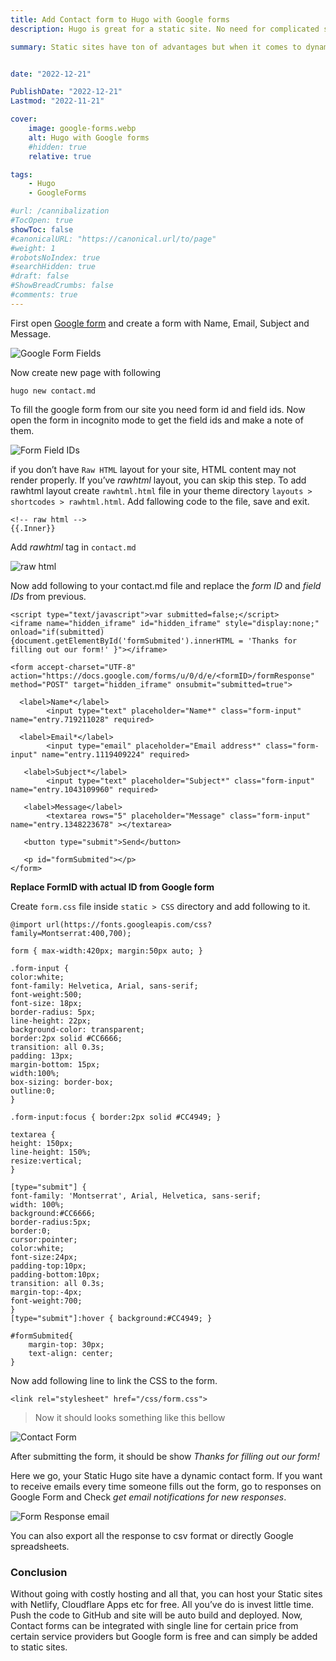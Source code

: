 ```yaml
---
title: Add Contact form to Hugo with Google forms
description: Hugo is great for a static site. No need for complicated setups, no database or data to be hacked. static sites have ton of advantages but when it comes to dynamic content like contact form it is little bit complicated to setup. I’m gonna use Google Forms to setup Contact form on Hugo Static site with custom thank you page on submit.

summary: Static sites have ton of advantages but when it comes to dynamic content like contact form it is little bit complicated to setup. I’m gonna use Google Forms to setup Contact form on Hugo Static site with custom thank you page on submit.


date: "2022-12-21"

PublishDate: "2022-12-21"
Lastmod: "2022-11-21"

cover:
    image: google-forms.webp
    alt: Hugo with Google forms
    #hidden: true
    relative: true

tags:
    - Hugo
    - GoogleForms

#url: /cannibalization
#TocOpen: true
showToc: false
#canonicalURL: "https://canonical.url/to/page"
#weight: 1
#robotsNoIndex: true
#searchHidden: true
#draft: false
#ShowBreadCrumbs: false
#comments: true
---
```



First open [Google form](https://www.google.com/forms/about/) and create a form with Name, Email, Subject and Message.

![Google Form Fields](contact-form-google-form-fields.webp)


Now create new page with following

```
hugo new contact.md
```

To fill the google form from our site you need form id and field ids. Now open the form in incognito mode to get the field ids and make a note of them.

![Form Field IDs](google-form-fields.webp)

if you don’t have `Raw HTML` layout for your site, HTML content may not render properly. If you’ve *rawhtml* layout, you can skip this step. To add rawhtml layout create `rawhtml.html` file in your theme directory `layouts > shortcodes > rawhtml.html`. Add fallowing code to the file, save and exit.

```
<!-- raw html -->
{{.Inner}}
```

Add *rawhtml* tag in `contact.md`

![raw html](rawhtml.webp)

Now add following to your contact.md file and replace the *form ID* and *field IDs* from previous.

```
<script type="text/javascript">var submitted=false;</script>
<iframe name="hidden_iframe" id="hidden_iframe" style="display:none;" 
onload="if(submitted) {document.getElementById('formSubmited').innerHTML = 'Thanks for filling out our form!' }"></iframe>

<form accept-charset="UTF-8" action="https://docs.google.com/forms/u/0/d/e/<formID>/formResponse" method="POST" target="hidden_iframe" onsubmit="submitted=true">

  <label>Name*</label>
        <input type="text" placeholder="Name*" class="form-input" name="entry.719211028" required>

  <label>Email*</label>
        <input type="email" placeholder="Email address*" class="form-input" name="entry.1119409224" required>

   <label>Subject*</label>
        <input type="text" placeholder="Subject*" class="form-input" name="entry.1043109960" required>

   <label>Message</label>
        <textarea rows="5" placeholder="Message" class="form-input" name="entry.1348223678" ></textarea>

   <button type="submit">Send</button>

   <p id="formSubmited"></p>
</form>
```
**Replace FormID with actual ID from Google form**

Create `form.css` file inside `static > CSS` directory and add following to it.

```
@import url(https://fonts.googleapis.com/css?family=Montserrat:400,700);

form { max-width:420px; margin:50px auto; }

.form-input {
color:white;
font-family: Helvetica, Arial, sans-serif;
font-weight:500;
font-size: 18px;
border-radius: 5px;
line-height: 22px;
background-color: transparent;
border:2px solid #CC6666;
transition: all 0.3s;
padding: 13px;
margin-bottom: 15px;
width:100%;
box-sizing: border-box;
outline:0;
}

.form-input:focus { border:2px solid #CC4949; }

textarea {
height: 150px;
line-height: 150%;
resize:vertical;
}

[type="submit"] {
font-family: 'Montserrat', Arial, Helvetica, sans-serif;
width: 100%;
background:#CC6666;
border-radius:5px;
border:0;
cursor:pointer;
color:white;
font-size:24px;
padding-top:10px;
padding-bottom:10px;
transition: all 0.3s;
margin-top:-4px;
font-weight:700;
}
[type="submit"]:hover { background:#CC4949; }

#formSubmited{
    margin-top: 30px;
    text-align: center;
}

```

Now add following line to link the CSS to the form.

```
<link rel="stylesheet" href="/css/form.css">
```

> Now it should looks something like this bellow

![Contact Form](contact-form.webp)

After submitting the form, it should be show *Thanks for filling out our form!*


Here we go, your Static Hugo site have a dynamic contact form. If you want to receive emails every time someone fills out the form, go to responses on Google Form and Check *get email notifications for new responses*.

![Form Response email](google-form-res-email.webp)

You can also export all the response to csv format or directly Google spreadsheets.

### Conclusion

Without going with costly hosting and all that, you can host your Static sites with Netlify, Cloudflare Apps etc for free. All you’ve do is invest little time. Push the code to GitHub and site will be auto build and deployed. Now, Contact forms can be integrated with single line for certain price from certain service providers but Google form is free and can simply be added to static sites.






